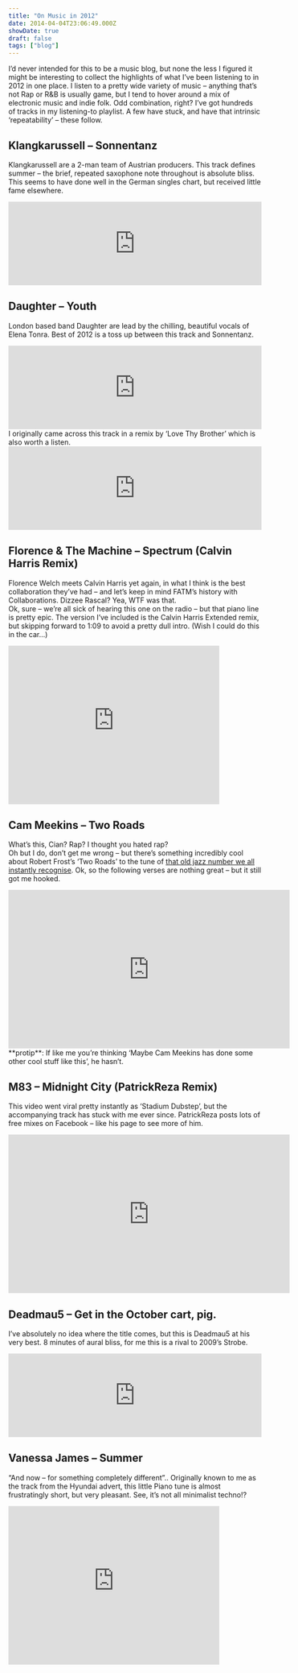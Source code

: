 ```yaml
---
title: "On Music in 2012"
date: 2014-04-04T23:06:49.000Z
showDate: true
draft: false
tags: ["blog"]
---
```



I’d never intended for this to be a music blog, but none the less I figured it might be interesting to collect the highlights of what I’ve been listening to in 2012 in one place. I listen to a pretty wide variety of music – anything that’s not Rap or R&B is usually game, but I tend to hover around a mix of electronic music and indie folk. Odd combination, right? I’ve got hundreds of tracks in my listening-to playlist. A few have stuck, and have that intrinsic ‘repeatability’ – these follow.


## Klangkarussell – Sonnentanz

Klangkarussell are a 2-man team of Austrian producers. This track defines summer – the brief, repeated saxophone note throughout is absolute bliss. This seems to have done well in the German singles chart, but received little fame elsewhere.  
<iframe frameborder="no" height="166" scrolling="no" src="https://w.soundcloud.com/player/?url=http%3A%2F%2Fapi.soundcloud.com%2Ftracks%2F24412995" width="100%"></iframe>


## Daughter – Youth

London based band Daughter are lead by the chilling, beautiful vocals of Elena Tonra. Best of 2012 is a toss up between this track and Sonnentanz.  
<iframe frameborder="no" height="166" scrolling="no" src="https://w.soundcloud.com/player/?url=http%3A%2F%2Fapi.soundcloud.com%2Ftracks%2F45143032" width="100%"></iframe>  
 I originally came across this track in a remix by ‘Love Thy Brother’ which is also worth a listen.  
<iframe frameborder="no" height="166" scrolling="no" src="https://w.soundcloud.com/player/?url=http%3A%2F%2Fapi.soundcloud.com%2Ftracks%2F34509577" width="100%"></iframe>


## Florence & The Machine – Spectrum (Calvin Harris Remix)

Florence Welch meets Calvin Harris yet again, in what I think is the best collaboration they’ve had – and let’s keep in mind FATM’s history with Collaborations. Dizzee Rascal? Yea, WTF was that.  
 Ok, sure – we’re all sick of hearing this one on the radio – but that piano line is pretty epic. The version I’ve included is the Calvin Harris Extended remix, but skipping forward to 1:09 to avoid a pretty dull intro. (Wish I could do this in the car…)  
<iframe frameborder="0" height="315" src="http://www.youtube.com/embed/7G6mjcJJki0#t=1m08s?rel=0" width="420"></iframe>


## Cam Meekins – Two Roads

What’s this, Cian? Rap? I thought you hated rap?  
 Oh but I do, don’t get me wrong – but there’s something incredibly cool about Robert Frost’s ‘Two Roads’ to the tune of [that old jazz number we all instantly recognise](http://www.youtube.com/watch?v=fcTDgtrhQvg). Ok, so the following verses are nothing great – but it still got me hooked.  
<iframe frameborder="0" height="315" src="http://www.youtube.com/embed/M3K5iPNY9Os?rel=0" width="560"></iframe>  
**protip**: If like me you’re thinking ‘Maybe Cam Meekins has done some other cool stuff like this’, he hasn’t.


## M83 – Midnight City (PatrickReza Remix)  
 This video went viral pretty instantly as ‘Stadium Dubstep’, but the accompanying track has stuck with me ever since. PatrickReza posts lots of free mixes on Facebook – like his page to see more of him.  
<iframe allowfullscreen="" frameborder="0" height="315" src="http://www.youtube.com/embed/98EvwIGFB7s?rel=0" width="560"></iframe>


## Deadmau5 – Get in the October cart, pig.

I’ve absolutely no idea where the title comes, but this is Deadmau5 at his very best. 8 minutes of aural bliss, for me this is a rival to 2009’s Strobe.  
<iframe frameborder="no" height="166" scrolling="no" src="https://w.soundcloud.com/player/?url=http%3A%2F%2Fapi.soundcloud.com%2Ftracks%2F36976443" width="100%"></iframe>


## Vanessa James – Summer

“And now – for something completely different”.. Originally known to me as the track from the Hyundai advert, this little Piano tune is almost frustratingly short, but very pleasant. See, it’s not all minimalist techno!?  
<iframe allowfullscreen="" frameborder="0" height="315" src="http://www.youtube.com/embed/wXw3tPDQOqc?rel=0" width="420"></iframe>



